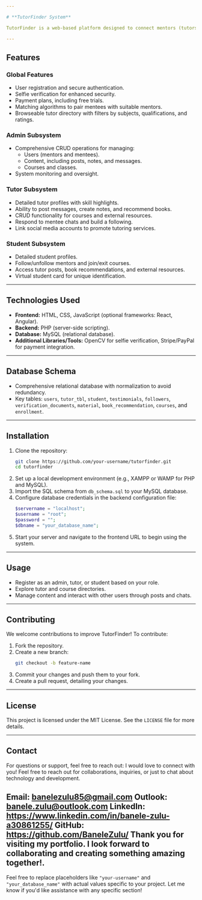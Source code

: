 ```yaml
---

# **TutorFinder System**

TutorFinder is a web-based platform designed to connect mentors (tutors) with mentees (students) to facilitate collaborative learning and skill-sharing. It offers rich functionality for both users and administrators, aiming to improve the educational experience through seamless interactions and resource sharing.

---
```


## **Features**
### **Global Features**
- User registration and secure authentication.
- Selfie verification for enhanced security.
- Payment plans, including free trials.
- Matching algorithms to pair mentees with suitable mentors.
- Browseable tutor directory with filters by subjects, qualifications, and ratings.

### **Admin Subsystem**
- Comprehensive CRUD operations for managing:
  - Users (mentors and mentees).
  - Content, including posts, notes, and messages.
  - Courses and classes.
- System monitoring and oversight.

### **Tutor Subsystem**
- Detailed tutor profiles with skill highlights.
- Ability to post messages, create notes, and recommend books.
- CRUD functionality for courses and external resources.
- Respond to mentee chats and build a following.
- Link social media accounts to promote tutoring services.

### **Student Subsystem**
- Detailed student profiles.
- Follow/unfollow mentors and join/exit courses.
- Access tutor posts, book recommendations, and external resources.
- Virtual student card for unique identification.

---

## **Technologies Used**
- **Frontend:** HTML, CSS, JavaScript (optional frameworks: React, Angular).
- **Backend:** PHP (server-side scripting).
- **Database:** MySQL (relational database).
- **Additional Libraries/Tools:** OpenCV for selfie verification, Stripe/PayPal for payment integration.

---

## **Database Schema**
- Comprehensive relational database with normalization to avoid redundancy.
- Key tables: `users`, `tutor_tbl`, `student`, `testimonials`, `followers`, `verification_documents`, `material`, `book_recommendation`, `courses`, and `enrollment`.

---

## **Installation**
1. Clone the repository:
   ```bash
   git clone https://github.com/your-username/tutorfinder.git
   cd tutorfinder
   ```
2. Set up a local development environment (e.g., XAMPP or WAMP for PHP and MySQL).
3. Import the SQL schema from `db_schema.sql` to your MySQL database.
4. Configure database credentials in the backend configuration file:
   ```php
   $servername = "localhost";
   $username = "root";
   $password = "";
   $dbname = "your_database_name";
   ```
5. Start your server and navigate to the frontend URL to begin using the system.

---

## **Usage**
- Register as an admin, tutor, or student based on your role.
- Explore tutor and course directories.
- Manage content and interact with other users through posts and chats.

---

## **Contributing**
We welcome contributions to improve TutorFinder! To contribute:
1. Fork the repository.
2. Create a new branch:
   ```bash
   git checkout -b feature-name
   ```
3. Commit your changes and push them to your fork.
4. Create a pull request, detailing your changes.

---

## **License**
This project is licensed under the MIT License. See the `LICENSE` file for more details.

---

## **Contact**
For questions or support, feel free to reach out:
I would love to connect with you! Feel free to reach out for collaborations, inquiries, or just to chat about technology and development.

Email: <banelezulu85@gmail.com>
Outlook: <banele.zulu@outlook.com>
LinkedIn: <https://www.linkedin.com/in/banele-zulu-a30861255/>
GitHub: <https://github.com/BaneleZulu/>
Thank you for visiting my portfolio. I look forward to collaborating and creating something amazing together!.
---

Feel free to replace placeholders like `"your-username"` and `"your_database_name"` with actual values specific to your project. Let me know if you'd like assistance with any specific section!
